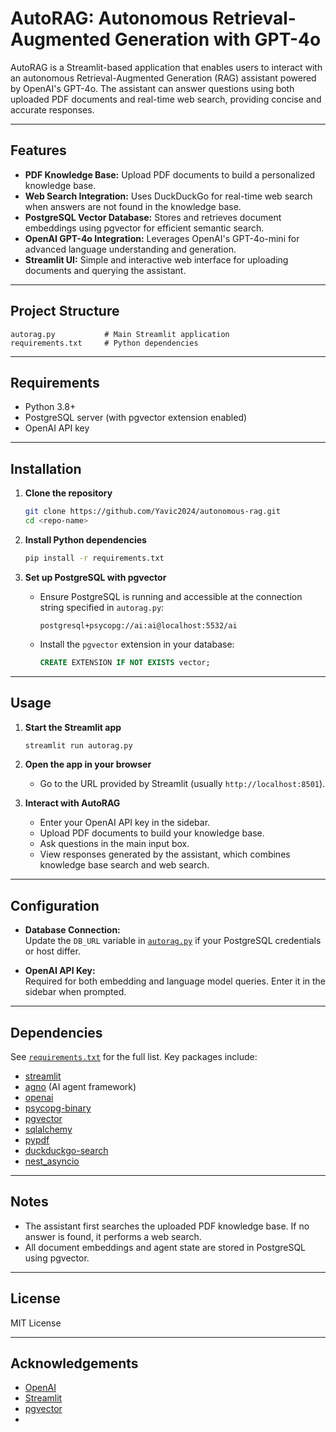 # AutoRAG: Autonomous Retrieval-Augmented Generation with GPT-4o

AutoRAG is a Streamlit-based application that enables users to interact with an autonomous Retrieval-Augmented Generation (RAG) assistant powered by OpenAI's GPT-4o. The assistant can answer questions using both uploaded PDF documents and real-time web search, providing concise and accurate responses.

---

## Features

- **PDF Knowledge Base:** Upload PDF documents to build a personalized knowledge base.
- **Web Search Integration:** Uses DuckDuckGo for real-time web search when answers are not found in the knowledge base.
- **PostgreSQL Vector Database:** Stores and retrieves document embeddings using pgvector for efficient semantic search.
- **OpenAI GPT-4o Integration:** Leverages OpenAI's GPT-4o-mini for advanced language understanding and generation.
- **Streamlit UI:** Simple and interactive web interface for uploading documents and querying the assistant.

---

## Project Structure

```
autorag.py           # Main Streamlit application
requirements.txt     # Python dependencies
```

---

## Requirements

- Python 3.8+
- PostgreSQL server (with pgvector extension enabled)
- OpenAI API key

---

## Installation

1. **Clone the repository**

   ```sh
   git clone https://github.com/Yavic2024/autonomous-rag.git
   cd <repo-name>
   ```

2. **Install Python dependencies**

   ```sh
   pip install -r requirements.txt
   ```

3. **Set up PostgreSQL with pgvector**

   - Ensure PostgreSQL is running and accessible at the connection string specified in `autorag.py`:
     ```
     postgresql+psycopg://ai:ai@localhost:5532/ai
     ```
   - Install the `pgvector` extension in your database:
     ```sql
     CREATE EXTENSION IF NOT EXISTS vector;
     ```

---

## Usage

1. **Start the Streamlit app**

   ```sh
   streamlit run autorag.py
   ```

2. **Open the app in your browser**

   - Go to the URL provided by Streamlit (usually `http://localhost:8501`).

3. **Interact with AutoRAG**

   - Enter your OpenAI API key in the sidebar.
   - Upload PDF documents to build your knowledge base.
   - Ask questions in the main input box.
   - View responses generated by the assistant, which combines knowledge base search and web search.

---

## Configuration

- **Database Connection:**  
  Update the `DB_URL` variable in [`autorag.py`](autorag.py) if your PostgreSQL credentials or host differ.

- **OpenAI API Key:**  
  Required for both embedding and language model queries. Enter it in the sidebar when prompted.

---

## Dependencies

See [`requirements.txt`](requirements.txt) for the full list. Key packages include:

- [streamlit](https://streamlit.io/)
- [agno](https://github.com/agnodice/agno) (AI agent framework)
- [openai](https://pypi.org/project/openai/)
- [psycopg-binary](https://pypi.org/project/psycopg-binary/)
- [pgvector](https://github.com/pgvector/pgvector-python)
- [sqlalchemy](https://www.sqlalchemy.org/)
- [pypdf](https://pypi.org/project/pypdf/)
- [duckduckgo-search](https://pypi.org/project/duckduckgo-search/)
- [nest_asyncio](https://pypi.org/project/nest_asyncio/)

---

## Notes

- The assistant first searches the uploaded PDF knowledge base. If no answer is found, it performs a web search.
- All document embeddings and agent state are stored in PostgreSQL using pgvector.

---

## License

MIT License

---

## Acknowledgements

- [OpenAI](https://openai.com/)
- [Streamlit](https://streamlit.io/)
- [pgvector](https://github.com/pgvector/pgvector)
-
